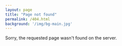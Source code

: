 ```yaml
---
layout: page
title: "Page not found"
permalink: /404.html
background: '/img/bg-main.jpg'
---
```


Sorry, the requested page wasn't found on the server.
